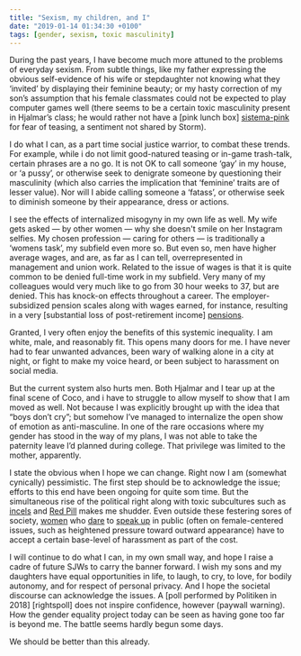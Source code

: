 ```yaml
---
title: "Sexism, my children, and I"
date: "2019-01-14 01:34:30 +0100"
tags: [gender, sexism, toxic masculinity]
---
```


During the past years, I have become much more attuned to the problems of
everyday sexism. From subtle things, like my father expressing the obvious
self-evidence of his wife or stepdaughter not knowing what they ‘invited’
by displaying their feminine beauty; or my hasty correction of my son’s
assumption that his female classmates could not be expected to play computer
games well (there seems to be a certain toxic masculinity present in Hjalmar’s
class; he would rather not have a [pink lunch box] [sistema-pink] for fear of
teasing, a sentiment not shared by Storm).

I do what I can, as a part time social justice warrior, to combat these trends.
For example, while i do not limit good-natured teasing or in-game trash-talk,
certain phrases are a no go. It is not OK to call someone ‘gay’ in my house, or
‘a pussy’, or otherwise seek to denigrate someone by questioning their
masculinity (which also carries the implication that ‘feminine’ traits are of
lesser value). Nor will I abide calling someone a ‘fatass’, or otherwise seek
to diminish someone by their appearance, dress or actions.

I see the effects of internalized misogyny in my own life as well. My wife
gets asked — by other women — why she doesn't smile on her Instagram
selfies. My chosen profession — caring for others — is traditionally
a ‘womens task’, my subfield even more so. But even so, men have higher
average wages, and are, as far as I can tell, overrepresented in
management and union work. Related to the issue of wages is that it is
quite common to be denied full-time work in my subfield. Very many of my
colleagues would very much like to go from 30 hour weeks to 37, but are
denied. This has knock-on effects throughout a career. The
employer-subsidized pension scales along with wages earned, for instance,
resulting in a very [substantial loss of post-retirement
income] [pensions].

Granted, I very often enjoy the benefits of this systemic inequality. I am
white, male, and reasonably fit. This opens many doors for me. I have
never had to fear unwanted advances, been wary of walking alone in a city
at night, or fight to make my voice heard, or been subject to harassment
on social media.

But the current system also hurts men. Both Hjalmar and I tear up at the
final scene of Coco, and i have to struggle to allow myself to show that
I am moved as well. Not because I was explicitly brought up with the idea
that “boys don’t cry”; but somehow I’ve managed to internalize the open
show of emotion as anti-masculine. In one of the rare occasions where my
gender has stood in the way of my plans, I was not able to take the
paternity leave I’d planned during college. That privilege was limited to
the mother, apparently.

I state the obvious when I hope we can change. Right now I am (somewhat
cynically) pessimistic. The first step should be to acknowledge the issue;
efforts to this end have been ongoing for quite som time. But the
simultaneous rise of the political right along with toxic subcultures such
as [incels][incels] and [Red Pill][redpill] makes me shudder. Even outside
these festering sores of society, [women][katrinegisinger] who
[dare][gamergate] to [speak up][cortez] in public (often on
female-centered issues, such as heightened pressure toward outward
appearance) have to accept a certain base-level of harassment as part of the
cost.

I will continue to do what I can, in my own small way, and hope I raise a cadre
of future SJWs to carry the banner forward. I wish my sons and my daughters
have equal opportunities in life, to laugh, to cry, to love, for bodily
autonomy, and for respect of personal privacy. And I hope the societal
discourse can acknowledge the issues. A [poll performed by Politiken in 2018] [rightspoll]
does not inspire confidence, however (paywall warning). How the gender equality project today can
be seen as having gone too far is beyond me. The battle seems hardly begun
some days.

We should be better than this already.

[sistema-pink]: https://sistemaplastics.com/products/lunch/1.2l-lunch-plus-lunch#

[pensions]: https://dsr.dk/politik-og-nyheder/nyhed/deltid-oeger-koensforskelle-paa-arbejdsmarkedet

[eqpoll]: https://politiken.dk/debat/analyse/art6660721/Klart-flertal-af-bl%C3%A5-folketingspolitikere-mener-at-ligestilling-allerede-er-opn%C3%A5et-eller-g%C3%A5et-for-langt

[katrinegisinger]: https://katrinegisiger.dk/

[incels]: https://en.wikipedia.org/wiki/Incel

[redpill]: https://en.wikipedia.org/wiki/Manosphere

[gamergate]: https://en.wikipedia.org/wiki/Gamergate_controversy

[cortez]: https://en.wikipedia.org/wiki/Alexandria_Ocasio-Cortez
